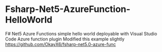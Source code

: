 # Fsharp-Net5-AzureFunction-HelloWorld
F# Net5 Azure Functions simple hello world deployable with Visual Studio Code Azure function plugin
Modified this example slightly
https://github.com/OkayX6/fsharp-net5.0-azure-func

